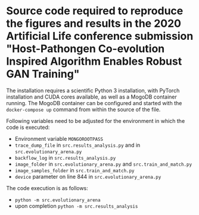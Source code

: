 # Source code required to reproduce the figures and results in the 2020 Artificial Life conference submission "Host-Pathongen Co-evolution Inspired Algorithm Enables Robust GAN Training"

The installation requires a scientific Python 3 installation, with PyTorch installation and CUDA
 cores available, as well as a MogoDB container running. The MogoDB container can be configured
  and started with the `docker-compose up` command from within the source of the file.
  
Following variables need to be adjusted for the environment in which the code is executed: 
 - Environment variable `MONGOROOTPASS`
 - `trace_dump_file` in `src.results_analysis.py` and in `src.evolutionary_arena.py`
 - `backflow_log` in `src.results_analysis.py`
 - `image_folder` in `src.evolutionary_arena.py` and `src.train_and_match.py`
 - `image_samples_folder` in `src.train_and_match.py`
 - `device` parameter on line 844 in `src.evolutionary_arena.py`
 
 The code execution is as follows: 
 - `python -m src.evolutionary_arena`
 - upon completion `python -m src.results_analysis`